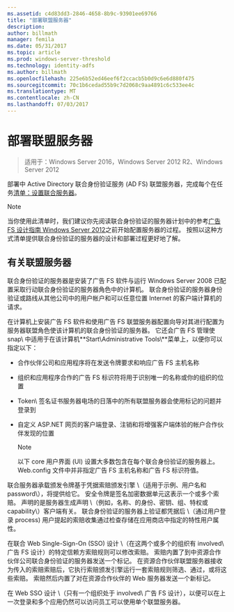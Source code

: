 ```yaml
---
ms.assetid: c4d83dd3-2846-4658-8b9c-93901ee69766
title: "部署联盟服务器"
description: 
author: billmath
manager: femila
ms.date: 05/31/2017
ms.topic: article
ms.prod: windows-server-threshold
ms.technology: identity-adfs
ms.author: billmath
ms.openlocfilehash: 225e6b52ed46eef6f2ccacb5b0d9c6e6d880f475
ms.sourcegitcommit: 70c1b6cedad55b9c7d2068c9aa4891c6c533ee4c
ms.translationtype: MT
ms.contentlocale: zh-CN
ms.lasthandoff: 07/03/2017
---
```

# <a name="deploying-federation-servers"></a>部署联盟服务器

>适用于：Windows Server 2016，Windows Server 2012 R2、Windows Server 2012

部署中 Active Directory 联合身份验证服务 \(AD FS\) 联盟服务器，完成每个在任务[清单：设置联合服务器](Checklist--Setting-Up-a-Federation-Server.md)。  
  
> [!NOTE]  
> 当你使用此清单时，我们建议你先阅读联合身份验证的服务器计划中的参考[广告 FS 设计指南 Windows Server 2012](https://technet.microsoft.com/library/dd807036.aspx)之前开始配置服务器的过程。 按照以这种方式清单提供联合身份验证的服务器的设计和部署过程更好地了解。  
  
## <a name="about-federation-servers"></a>有关联盟服务器  
联合身份验证的服务器是安装了广告 FS 软件与运行 Windows Server 2008 已配置采取行动联合身份验证的服务器角色中的计算机。 联合身份验证的服务器身份验证或路线从其他公司中的用户帐户和可以任意位置 Internet 的客户端计算机的请求。  
  
在计算机上安装广告 FS 软件和使用广告 FS 联盟服务器配置向导对其进行配置为服务器联盟角色使该计算机的联合身份验证的服务器。 它还会广告 FS 管理使 snap\ 中适用于在该计算机**Start\\Administrative Tools\\**菜单上，以便你可以指定以下：  
  
-   合作伙伴公司和应用程序将在发送令牌要求和响应广告 FS 主机名称  
  
-   组织和应用程序合作的广告 FS 标识符将用于识别唯一的名称或你的组织的位置  
  
-   Token\ 签名证书服务器电场的日落中的所有联盟服务器会使用标记的问题并登录到  
  
-   自定义 ASP.NET 网页的客户端登录、注销和将增强客户端体验的帐户合作伙伴发现的位置  
  
    > [!NOTE]  
    > 以下 core 用户界面 \(UI\) 设置大多数包含在每个联合身份验证的服务器上。 Web.config 文件中并非指定广告 FS 主机名称和广告 FS 标识符值。  
  
联合服务器承载颁发令牌基于凭据索赔颁发引擎 \（适用于示例、用户名和 password\），将提供给它。 安全令牌是签名加密数据单元这表示一个或多个索赔。 声明的是服务器生成声明 \（例如，名称、的身份、密钥、组、特权或 capability\）客户端有关。 联合身份验证的服务器上验证都凭据后 \（通过用户登录 process\) 用户提起的索赔收集通过检查存储在应用商店中指定的特性用户属性。  
  
在联合 Web Single\-Sign\-On \(SSO\) 设计 \（在这两个或多个的组织有 involved\ 广告 FS 设计）的特定信赖方索赔规则可以修改索赔。 索赔内置了到中资源合作伙伴公司联合身份验证的服务器发送一个标记。 在资源合作伙伴联盟服务器接收为传入的索赔索赔后，它执行索赔颁发引擎运行一套索赔规则筛选、通过，或将这些索赔。 索赔然后内置了对在资源合作伙伴的 Web 服务器发送一个新标记。  
  
在 Web SSO 设计 \（只有一个组织处于 involved\ 广告 FS 设计），以便可以在上一次登录和多个应用仍然可以访问员工可以使用单个联盟服务器。  
  
